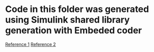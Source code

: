 # Code in this folder was generated using Simulink shared library generation with Embeded coder

[Reference 1](https://www.mathworks.com/help/rtw/ug/relocate-code-to-another-development-environment.html)
[Reference 2](https://www.mathworks.com/help/ecoder/ug/deploy-component-algorithm-as-component-model-library-by-using-cmake.html)